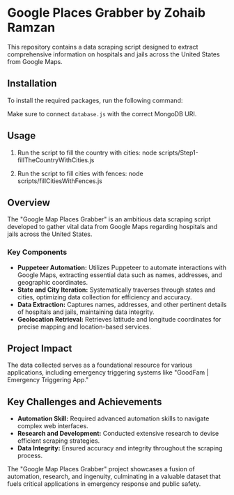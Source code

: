 # Google Places Grabber by Zohaib Ramzan

This repository contains a data scraping script designed to extract comprehensive information on hospitals and jails across the United States from Google Maps.

## Installation
To install the required packages, run the following command:

Make sure to connect `database.js` with the correct MongoDB URI.

## Usage
1. Run the script to fill the country with cities:
node scripts/Step1-fillTheCountryWithCities.js

2. Run the script to fill cities with fences:
node scripts/fillCitiesWithFences.js

## Overview
The "Google Map Places Grabber" is an ambitious data scraping script developed to gather vital data from Google Maps regarding hospitals and jails across the United States.

### Key Components
- **Puppeteer Automation:** Utilizes Puppeteer to automate interactions with Google Maps, extracting essential data such as names, addresses, and geographic coordinates.
- **State and City Iteration:** Systematically traverses through states and cities, optimizing data collection for efficiency and accuracy.
- **Data Extraction:** Captures names, addresses, and other pertinent details of hospitals and jails, maintaining data integrity.
- **Geolocation Retrieval:** Retrieves latitude and longitude coordinates for precise mapping and location-based services.

## Project Impact
The data collected serves as a foundational resource for various applications, including emergency triggering systems like "GoodFam | Emergency Triggering App."

## Key Challenges and Achievements
- **Automation Skill:** Required advanced automation skills to navigate complex web interfaces.
- **Research and Development:** Conducted extensive research to devise efficient scraping strategies.
- **Data Integrity:** Ensured accuracy and integrity throughout the scraping process.

The "Google Map Places Grabber" project showcases a fusion of automation, research, and ingenuity, culminating in a valuable dataset that fuels critical applications in emergency response and public safety.
